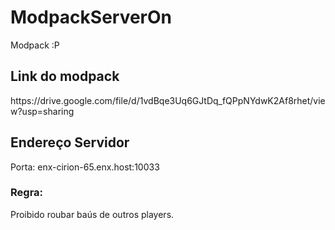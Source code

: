 # ModpackServerOn
 Modpack :P


<h2>Link do modpack</h2>

<link>https://drive.google.com/file/d/1vdBqe3Uq6GJtDq_fQPpNYdwK2Af8rhet/view?usp=sharing</link>

<h2>Endereço Servidor</h2>
 Porta:
enx-cirion-65.enx.host:10033

<h3>Regra:</h3>
Proibido roubar baús de outros players.
